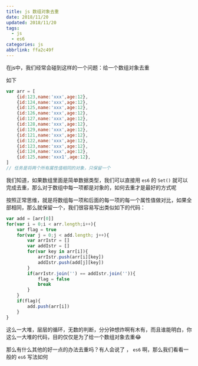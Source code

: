 ```yaml
---
title: js 数组对象去重
date: 2018/11/20
updated: 2018/11/20
tags:
  - js
  - es6
categories: js
abbrlink: ffa2c49f
---
```


在js中，我们经常会碰到这样的一个问题：给一个数组对象去重

如下

```javascript
var arr = [
    {id:123,name:'xxx',age:12},
    {id:124,name:'xxx',age:12},
    {id:125,name:'xxx',age:12},
    {id:126,name:'xxx',age:12},
    {id:127,name:'xxx',age:12},
    {id:128,name:'xxx',age:12},
    {id:129,name:'xxx',age:12},
    {id:121,name:'xxx',age:12},
    {id:122,name:'xxx',age:12},
    {id:123,name:'xxx',age:12},
    {id:124,name:'xxx',age:12},
    {id:125,name:'xxx1',age:12},
]
// 任务是将两个所有属性值相同的对象，只保留一个
```

我们知道，如果数组里面是简单数据类型，我们可以直接用 `es6` 的 `Set()` 就可以完成去重，那么对于数组中每一项都是对象的，如何去重才是最好的方式呢

按照正常思维，就是将数组每一项和后面的每一项的每一个属性值做对比，如果全部相同，那么就保留一个，我们很容易写出类似如下的代码：

```javascript
var add = [arr[0]]
for(var i = 0;i < arr.length;i++){
    var flag = true
    for(var j = 0;j < add.length; j++){
        var arrIstr = []
        var addIstr = []
        for(var key in arr[i]){
            arrIstr.push(arr[i][key])
            addIstr.push(add[j][key])
        }
        if(arrIstr.join('') == addIstr.join('')){
            flag = false
            break
        }
    }
    if(flag){
        add.push(arr[i])
    }
}
```

这么一大堆，层层的循环，无数的判断，分分钟想炸啊有木有，而且谁能明白，你这么一大堆的代码，目的仅仅是为了给一个数组对象去重😂

那么有什么其他的好一点的办法去重吗？有人会说了 ， ` es6 ` 啊，那么我们看看一般的 ` es6 ` 写法如何